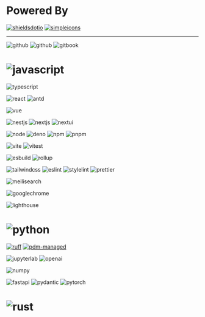 # Powered By

[![shieldsdotio](https://img.shields.io/badge/shields.io-111111?logo=shieldsdotio)](https://shields.io/badges)
[![simpleicons](https://img.shields.io/badge/Simpleicons-111111?logo=simpleicons)](https://simpleicons.org/)

---

![github](https://img.shields.io/badge/Github-181717?logo=github)
![github](https://img.shields.io/badge/Github_Actions-181717?logo=githubactions)
![gitbook](https://img.shields.io/badge/GitBook-181717?logo=gitbook)

# ![javascript](https://img.shields.io/badge/JavaScript-F7DF1E?logo=javascript&labelColor=263238)

![typescript](https://img.shields.io/badge/TypeScript-3178C6?logo=typescript&labelColor=263238)

![react](https://img.shields.io/badge/React-61DAFB?logo=react&labelColor=263238)
![antd](https://img.shields.io/badge/Ant_Design-0170FE?logo=antdesign)

![vue](https://img.shields.io/badge/Vue_3-4FC08D?logo=vue.js&labelColor=263238)

![nestjs](https://img.shields.io/badge/NestJs-E0234E?logo=nestjs)
![nextjs](https://img.shields.io/badge/Next.js-black?logo=nextdotjs)
![nextui](https://img.shields.io/badge/NextUI-black?logo=nextui)

![node](https://img.shields.io/badge/Node-339933?logo=nodedotjs&labelColor=263238)
![deno](https://img.shields.io/badge/Deno-_^1.3.7-black?logo=deno&labelColor=263238)
![npm](https://img.shields.io/badge/npm-CB3837?logo=npm&labelColor=263238)
![pnpm](https://img.shields.io/badge/pnpm-F69220?logo=pnpm&labelColor=263238)

![vite](https://img.shields.io/badge/Vite-646CFF?logo=vite&labelColor=263238)
![vitest](https://img.shields.io/badge/Vitest-6E9F18?logo=vitest&labelColor=263238)

![esbuild](https://img.shields.io/badge/esbuild-FFCF00?logo=esbuild&labelColor=263238)
![rollup](https://img.shields.io/badge/rollup.js-EC4A3F?logo=rollupdotjs&labelColor=263238)

![tailwindcss](https://img.shields.io/badge/Tailwind_CSS-06B6D4?logo=tailwindcss&labelColor=263238)
![eslint](https://img.shields.io/badge/ESLint-4B32C3?logo=eslint)
![stylelint](https://img.shields.io/badge/Stylelint-263238?logo=stylelint)
![prettier](https://img.shields.io/badge/Prettier-F7B93E?logo=prettier&labelColor=263238)

![meilisearch](https://img.shields.io/badge/Meilisearch-FF5CAA?logo=meilisearch&labelColor=263238)

![googlechrome](https://img.shields.io/badge/Google_Chrome-4285F4?logo=googlechrome&labelColor=263238)

![lighthouse](https://img.shields.io/badge/Lighthouse-F44B21?logo=lighthouse&labelColor=263238)

# ![python](https://img.shields.io/badge/python-3776AB?logo=python&labelColor=263238)

[![ruff](https://img.shields.io/badge/Ruff-FCC21B?logo=ruff&labelColor=263238)](https://github.com/astral-sh/ruff)
[![pdm-managed](https://img.shields.io/badge/pdm-managed-blueviolet?labelColor=263238)](https://pdm.fming.dev)

![jupyterlab](https://img.shields.io/badge/Jupyterlab-F37626?logo=jupyter&labelColor=263238)
![openai](https://img.shields.io/badge/OpenAI-412991?logo=openai&)

![numpy](https://img.shields.io/badge/Numpy-black?logo=numpy)

![fastapi](https://img.shields.io/badge/FastAPI-009688?logo=fastapi&labelColor=263238)
![pydantic](https://img.shields.io/badge/Pydantic-E92063?logo=pydantic)
![pytorch](https://img.shields.io/badge/Pytorch-EE4C2C?logo=pytorch&labelColor=263238)

# ![rust](https://img.shields.io/badge/Rust-000000?logo=rust&labelColor=263238)
